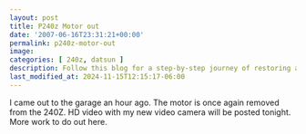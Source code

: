 ```yaml
---
layout: post
title: P240z Motor out
date: '2007-06-16T23:31:21+00:00'
permalink: p240z-motor-out
image: 
categories: [ 240z, datsun ]
description: Follow this blog for a step-by-step journey of restoring a 240Z engine, complete with HD video updates.
last_modified_at: 2024-11-15T12:15:17-06:00
---
```


 I came out to the garage an hour ago. The motor is once again removed from the 240Z. 
 HD video with my new video camera will be posted tonight. More work to do out here. 
   


